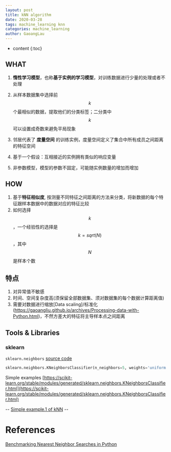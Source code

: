 ```yaml
---
layout: post
title: kNN algorithm
date: 2020-03-28
tags: machine_learning knn
categories: machine_learning
author: GaoangLau
---
```

* content
{:toc}


## WHAT
1. **惰性学习模型**，也称**基于实例的学习模型**，对训练数据进行少量的处理或者不处理



2. 从样本数据集中选择前 $$k$$ 个最相似的数据，提取他们的分类标签；二分类中 $$k$$ 可以设置成奇数来避免平局现象
3. 邻居代表了 **度量空间** 的训练实例，度量空间定义了集合中所有成员之间距离的特征空间
4. 基于一个假设：互相接近的实例拥有类似的响应变量
5. 非参数模型，模型的参数不固定，可能随实例数量的增加而增加

## HOW 
1. 基于**特征相似度**, 按测量不同特征之间距离的方法来分类，将新数据的每个特征跟样本数据中的数据对应的特征比较
2. 如何选择 $$k$$，一个经验性的选择是 $$k = sqrt(N)$$，其中 $$N$$ 是样本个数

## 特点
1. 对异常值不敏感
2. 时间、空间复杂度高(须保留全部数据集、须对数据集的每个数据计算距离值)
3. 需要对数据进行缩放[Data scaling]/标准化(https://gaoangliu.github.io/archives/Processing-data-with-Python.html)，不然方差大的特征将主导样本点之间距离


## Tools & Libraries 
### sklearn
`sklearn.neighbors` [source code](https://github.com/scikit-learn/scikit-learn/blob/95d4f0841/sklearn/neighbors/_classification.py#L25)
```python
sklearn.neighbors.KNeighborsClassifier(n_neighbors=5, weights='uniform', algorithm='auto', leaf_size=30, p=2, metric='minkowski', metric_params=None, n_jobs=None, **kwargs)
```

Simple examples [https://scikit-learn.org/stable/modules/generated/sklearn.neighbors.KNeighborsClassifier.html](https://scikit-learn.org/stable/modules/generated/sklearn.neighbors.KNeighborsClassifier.html)

-- [Simple example.1 of kNN](https://bit.ly/32S9GVA) --

# References

[Benchmarking Nearest Neighbor Searches in Python](https://jakevdp.github.io/blog/2013/04/29/benchmarking-nearest-neighbor-searches-in-python/#Scaling-with-Leaf-Size)


